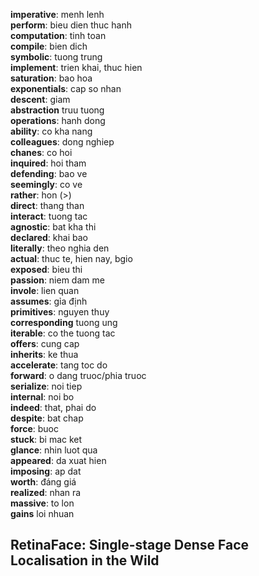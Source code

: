 **imperative**: menh lenh  
**perform**: bieu dien thuc hanh  
**computation**: tinh toan  
**compile**: bien dich  
**symbolic**: tuong trung  
**implement**: trien khai, thuc hien  
**saturation**: bao hoa  
**exponentials**: cap so nhan  
**descent**: giam  
**abstraction** truu tuong  
**operations**: hanh dong  
**ability**: co kha nang  
**colleagues**: dong nghiep  
**chanes**: co hoi  
**inquired**: hoi tham  
**defending**: bao ve  
**seemingly**: co ve  
**rather**: hon (>)  
**direct**: thang than  
**interact**: tuong tac  
**agnostic**: bat kha thi  
**declared**: khai bao  
**literally**: theo nghia den  
**actual**: thuc te, hien nay, bgio  
**exposed**: bieu thi  
**passion**: niem dam me  
**invole**: lien quan  
**assumes**: gỉa định  
**primitives**: nguyen thuy  
**corresponding** tuong ung  
**iterable**: co the tuong tac  
**offers**: cung cap  
**inherits**: ke thua  
**accelerate**: tang toc do  
**forward**: o dang truoc/phia truoc  
**serialize**: noi tiep  
**internal**: noi bo  
**indeed**: that, phai do  
**despite**: bat chap  
**force**: buoc  
**stuck**: bi mac ket  
**glance**: nhin luot qua  
**appeared**: da xuat hien  
**imposing**: ap dat  
**worth**: đáng giá  
**realized**: nhan ra  
**massive**: to lon  
**gains** loi nhuan  
## RetinaFace: Single-stage Dense Face Localisation in the Wild
